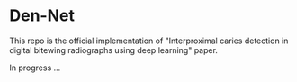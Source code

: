 # Den-Net

This repo is the official implementation of "Interproximal caries detection in digital bitewing radiographs using deep learning" paper.

In progress ...
